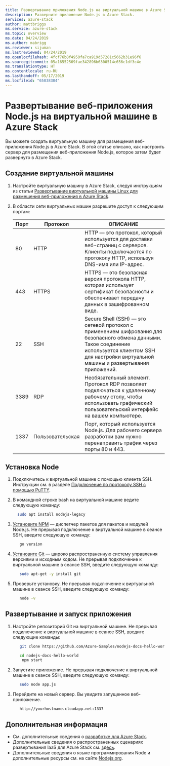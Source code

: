 ```yaml
---
title: Развертывание приложения Node.js на виртуальной машине в Azure Stack | Документация Майкрософт
description: Разверните приложение Node.js в Azure Stack.
services: azure-stack
author: mattbriggs
ms.service: azure-stack
ms.topic: overview
ms.date: 04/24/2019
ms.author: mabrigg
ms.reviewer: sijuman
ms.lastreviewed: 04/24/2019
ms.openlocfilehash: 4fcf76b8f4950fa7ca919d57281c5662b31e96f6
ms.sourcegitcommit: 05a16552569fae342896b6300514c656c1df3c4e
ms.translationtype: HT
ms.contentlocale: ru-RU
ms.lasthandoff: 05/17/2019
ms.locfileid: "65838304"
---
```

# <a name="deploy-a-nodejs-web-app-to-a-vm-in-azure-stack"></a>Развертывание веб-приложения Node.js на виртуальной машине в Azure Stack

Вы можете создать виртуальную машину для размещения веб-приложения Node.js в Azure Stack. В этой статье описано, как настроить сервер для размещения веб-приложения Node.js, которое затем будет развернуто в Azure Stack.

## <a name="create-a-vm"></a>Создание виртуальной машины

1. Настройте виртуальную машину в Azure Stack, следуя инструкциям из статьи [Развертывание виртуальной машины Linux для размещения веб-приложения в Azure Stack](azure-stack-dev-start-howto-deploy-linux.md).

2. В области сети виртуальных машин разрешите доступ к следующим портам:

    | Порт | Протокол | ОПИСАНИЕ |
    | --- | --- | --- |
    | 80 | HTTP | HTTP — это протокол, который используется для доставки веб-страниц с серверов. Клиенты подключаются по протоколу HTTP, используя DNS-имя или IP-адрес. |
    | 443 | HTTPS | HTTPS — это безопасная версия протокола HTTP, которая использует сертификат безопасности и обеспечивает передачу данных в зашифрованном виде. |
    | 22 | SSH | Secure Shell (SSH) — это сетевой протокол с применением шифрования для безопасного обмена данными. Такое соединение используется клиентом SSH для настройки виртуальной машины и развертывания приложений. |
    | 3389 | RDP | Необязательный элемент. Протокол RDP позволяет подключаться к удаленному рабочему столу, чтобы использовать графический пользовательский интерфейс на вашем компьютере.   |
    | 1337 | Пользовательская | Порт, который используется Node.js. Для рабочего сервера разработки вам нужно перенаправить трафик через порты 80 и 443. |

## <a name="install-node"></a>Установка Node

1. Подключитесь к виртуальной машине c помощью клиента SSH. Инструкции см. в разделе [Подключение по протоколу SSH с помощью PuTTY](azure-stack-dev-start-howto-ssh-public-key.md#connect-with-ssh-by-using-putty).

1. В командной строке bash на виртуальной машине ведите следующую команду:

    ```bash  
      sudo apt install nodejs-legacy
    ```

2. [Установите NPM](https://www.npmjs.com/) — диспетчер пакетов для пакетов и модулей Node.js. Не прерывая подключение к виртуальной машине в сеансе SSH, введите следующую команду:

    ```bash  
       go version
    ```

3. [Установите Git](https://git-scm.com) — широко распространенную систему управления версиями и исходным кодом. Не прерывая подключение к виртуальной машине в сеансе SSH, введите следующую команду:

    ```bash  
       sudo apt-get -y install git
    ```

3. Проверьте установку. Не прерывая подключение к виртуальной машине в сеансе SSH, введите следующую команду:

    ```bash  
       node -v
    ```

## <a name="deploy-and-run-the-app"></a>Развертывание и запуск приложения

1. Настройте репозиторий Git на виртуальной машине. Не прерывая подключение к виртуальной машине в сеансе SSH, введите следующие команды:

    ```bash  
       git clone https://github.com/Azure-Samples/nodejs-docs-hello-world.git
    
       cd nodejs-docs-hello-world
        npm start
    ```

2. Запустите приложение. Не прерывая подключение к виртуальной машине в сеансе SSH, введите следующую команду:

    ```bash  
       sudo node app.js
    ```

3. Перейдите на новый сервер. Вы увидите запущенное веб-приложение.

    ```HTTP  
       http://yourhostname.cloudapp.net:1337
    ```

## <a name="next-steps"></a>Дополнительная информация

- См. дополнительные сведения о [разработке для Azure Stack](azure-stack-dev-start.md).
- Дополнительные сведения о распространенных сценариях развертывания IaaS для Azure Stack см. [здесь](azure-stack-dev-start-deploy-app.md).
- Дополнительные сведения о языке программирования Node и дополнительные ресурсы см. на сайте [Nodejs.org](https://nodejs.org).

